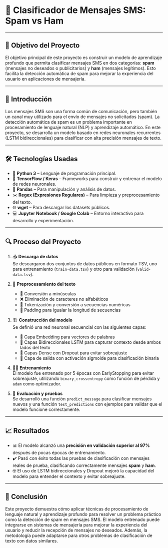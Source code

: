 # 📩 Clasificador de Mensajes SMS: Spam vs Ham

---

## 🎯 Objetivo del Proyecto

El objetivo principal de este proyecto es construir un modelo de aprendizaje profundo que permita clasificar mensajes SMS en dos categorías: **spam** (mensajes no deseados o publicitarios) y **ham** (mensajes legítimos). Esto facilita la detección automática de spam para mejorar la experiencia del usuario en aplicaciones de mensajería.

---

## 📖 Introducción

Los mensajes SMS son una forma común de comunicación, pero también un canal muy utilizado para el envío de mensajes no solicitados (spam). La detección automática de spam es un problema importante en procesamiento de lenguaje natural (NLP) y aprendizaje automático. En este proyecto, se desarrolla un modelo basado en redes neuronales recurrentes (LSTM bidireccionales) para clasificar con alta precisión mensajes de texto.

---

## 🛠️ Tecnologías Usadas

- 🐍 **Python 3** – Lenguaje de programación principal.  
- 🤖 **TensorFlow / Keras** – Frameworks para construir y entrenar el modelo de redes neuronales.  
- 🐼 **Pandas** – Para manipulación y análisis de datos.  
- ✂️ **Regex (Expresiones Regulares)** – Para limpieza y preprocesamiento del texto.  
- 🌐 **wget** – Para descargar los datasets públicos.  
- 💻 **Jupyter Notebook / Google Colab** – Entorno interactivo para desarrollo y experimentación.

---

## 🔍 Proceso del Proyecto

1. 📥 **Descarga de datos**  
   Se descargaron dos conjuntos de datos públicos en formato TSV, uno para entrenamiento (`train-data.tsv`) y otro para validación (`valid-data.tsv`).

2. 🧹 **Preprocesamiento del texto**  
   - 🔡 Conversión a minúsculas  
   - ❌ Eliminación de caracteres no alfabéticos  
   - 🔢 Tokenización y conversión a secuencias numéricas  
   - 🔲 Padding para igualar la longitud de secuencias

3. 🏗️ **Construcción del modelo**  
   Se definió una red neuronal secuencial con las siguientes capas:  
   - 🧮 Capa Embedding para vectores de palabras  
   - 🔄 Capas Bidireccionales LSTM para capturar contexto desde ambos lados del texto  
   - 🚫 Capas Dense con Dropout para evitar sobreajuste  
   - 🎯 Capa de salida con activación sigmoide para clasificación binaria

4. 🏋️‍♂️ **Entrenamiento**  
   El modelo fue entrenado por 5 épocas con EarlyStopping para evitar sobreajuste, utilizando `binary_crossentropy` como función de pérdida y `adam` como optimizador.

5. 🧪 **Evaluación y pruebas**  
   Se desarrolló una función `predict_message` para clasificar mensajes nuevos y una función `test_predictions` con ejemplos para validar que el modelo funcione correctamente.

---

## 📈 Resultados

- 📊 El modelo alcanzó una **precisión en validación superior al 97%** después de pocas épocas de entrenamiento.  
- ✔️ Pasó con éxito todas las pruebas de clasificación con mensajes reales de prueba, clasificando correctamente mensajes **spam** y **ham**.  
- 🤓 El uso de LSTM bidireccionales y Dropout mejoró la capacidad del modelo para entender el contexto y evitar sobreajuste.

---

## 📝 Conclusión

Este proyecto demuestra cómo aplicar técnicas de procesamiento de lenguaje natural y aprendizaje profundo para resolver un problema práctico como la detección de spam en mensajes SMS. El modelo entrenado puede integrarse en sistemas de mensajería para mejorar la experiencia del usuario y reducir la recepción de mensajes no deseados. Además, la metodología puede adaptarse para otros problemas de clasificación de texto con datos similares.

